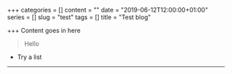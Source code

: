 +++
categories = []
content = ""
date = "2019-06-12T12:00:00+01:00"
series = []
slug = "test"
tags = []
title = "Test blog"

+++
Content goes in here

> Hello

* Try a list

***